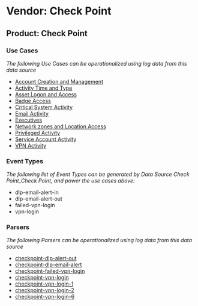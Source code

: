 Vendor: Check Point
===================
Product: Check Point
--------------------

### Use Cases

_The following Use Cases can be operationalized using log data from this data source_

* [Account Creation and Management](../UseCases/usecase_account_creation_and_management.md)
* [Activity Time  and Type](../UseCases/usecase_activity_time__and_type.md)
* [Asset Logon and Access](../UseCases/usecase_asset_logon_and_access.md)
* [Badge Access](../UseCases/usecase_badge_access.md)
* [Critical System Activity](../UseCases/usecase_critical_system_activity.md)
* [Email Activity](../UseCases/usecase_email_activity.md)
* [Executives](../UseCases/usecase_executives.md)
* [Network zones and Location Access](../UseCases/usecase_network_zones_and_location_access.md)
* [Privileged Activity](../UseCases/usecase_privileged_activity.md)
* [Service Account Activity](../UseCases/usecase_service_account_activity.md)
* [VPN Activity](../UseCases/usecase_vpn_activity.md)


### Event Types

_The following list of Event Types can be generated by Data Source Check Point_Check Point, and power the use cases above:_

- dlp-email-alert-in
- dlp-email-alert-out
- failed-vpn-login
- vpn-login


### Parsers

_The following Parsers can be operationalized using log data from this data source_

* [checkpoint-dlp-alert-out](../Parsers/parserContent_checkpoint-dlp-alert-out.md)
* [checkpoint-dlp-email-alert](../Parsers/parserContent_checkpoint-dlp-email-alert.md)
* [checkpoint-failed-vpn-login](../Parsers/parserContent_checkpoint-failed-vpn-login.md)
* [checkpoint-vpn-login](../Parsers/parserContent_checkpoint-vpn-login.md)
* [checkpoint-vpn-login-1](../Parsers/parserContent_checkpoint-vpn-login-1.md)
* [checkpoint-vpn-login-2](../Parsers/parserContent_checkpoint-vpn-login-2.md)
* [checkpoint-vpn-login-6](../Parsers/parserContent_checkpoint-vpn-login-6.md)
